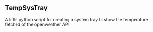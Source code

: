 ## TempSysTray

A little python script for creating a system tray to show the temperature fetched of the openweather API 